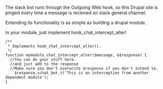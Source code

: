 The slack bot runs through the Outgoing Web hook, so this Drupal site is pinged 
every time a message is received on slack general channel.

Extending its functionality is as simple as building a drupal module.

In your module, just implement hook_chat_intercept_alter!

~~~
/**
 * Implements hook_chat_intercept_alter().
 */
function mymodule_chat_intercept_alter($message, &$response) {
  //You can do your stuff here.
  //and just add to the response
  //Make sure you don't overwrite $response if you don't intend to.
    $response.=chat_bot_t('This is an interception from another dependent module');
}
~~~
